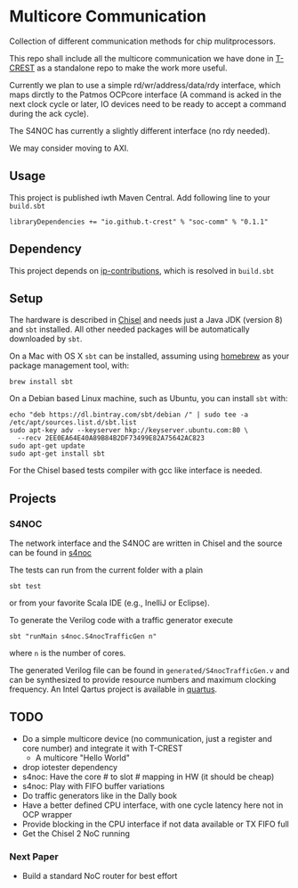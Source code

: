 # Multicore Communication

Collection of different communication methods for chip mulitprocessors.

This repo shall include all the multicore communication we have done in
[T-CREST](https://github.com/t-crest) as a standalone repo to make the
work more useful.

Currently we plan to use a simple rd/wr/address/data/rdy interface, which maps
dirctly to the Patmos OCPcore interface (A command is acked in the next
clock cycle or later, IO devices need to be ready to accept a command
during the ack cycle).

The S4NOC has currently a slightly different interface (no rdy needed).

We may consider moving to AXI.

## Usage

This project is published iwth Maven Central. Add following line to your ```build.sbt```

```
libraryDependencies += "io.github.t-crest" % "soc-comm" % "0.1.1"
```
## Dependency

This project depends on [ip-contributions](https://github.com/freechipsproject/ip-contributions),
which is resolved in ```build.sbt``` 

## Setup

The hardware is described in [Chisel](https://chisel.eecs.berkeley.edu/)
and needs just a Java JDK (version 8) and `sbt` installed. All other needed packages
will be automatically downloaded by `sbt`.


On a Mac with OS X `sbt` can be installed, assuming using [homebrew](http://brew.sh/)
as your package management tool, with:
```
brew install sbt
```

On a Debian based Linux machine, such as Ubuntu, you can install `sbt` with:
```
echo "deb https://dl.bintray.com/sbt/debian /" | sudo tee -a /etc/apt/sources.list.d/sbt.list
sudo apt-key adv --keyserver hkp://keyserver.ubuntu.com:80 \
  --recv 2EE0EA64E40A89B84B2DF73499E82A75642AC823
sudo apt-get update
sudo apt-get install sbt
```

For the Chisel based tests compiler with gcc like interface is needed.

## Projects

### S4NOC

The network interface and the S4NOC are written in Chisel and the
source can be found in [s4noc](src/main/scala/s4noc)

The tests can run from the current folder with a plain

```
sbt test
```


or from your favorite Scala IDE (e.g., InelliJ or Eclipse).

To generate the Verilog code with a traffic generator execute

```
sbt "runMain s4noc.S4nocTrafficGen n"
```

where `n` is the number of cores.

The generated Verilog file can be found in ```generated/S4nocTrafficGen.v```
and can be synthesized to provide resource numbers and maximum
clocking frequency.  An Intel Qartus project is available in [quartus](quartus).

## TODO

 * Do a simple multicore device (no communication,
   just a register and core number) and integrate it with T-CREST
   * A multicore "Hello World"
 * drop iotester dependency
 * s4noc: Have the core # to slot # mapping in HW (it should be cheap)
 * s4noc: Play with FIFO buffer variations
 * Do traffic generators like in the Dally book
 * Have a better defined CPU interface, with one cycle latency here not in OCP wrapper
 * Provide blocking in the CPU interface if not data available or TX FIFO full
 * Get the Chisel 2 NoC running

### Next Paper

 * Build a standard NoC router for best effort
